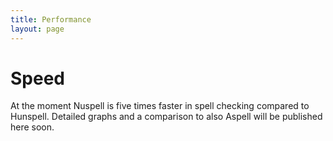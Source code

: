 ```yaml
---
title: Performance
layout: page
---
```


# Speed

At the moment Nuspell is five times faster in spell checking compared to Hunspell. Detailed graphs and a comparison to also Aspell will be published here soon.
